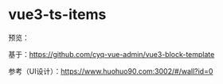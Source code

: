 # vue3-ts-items
预览：

基于：https://github.com/cyq-vue-admin/vue3-block-template

参考（UI设计）：https://www.huohuo90.com:3002/#/wall?id=0